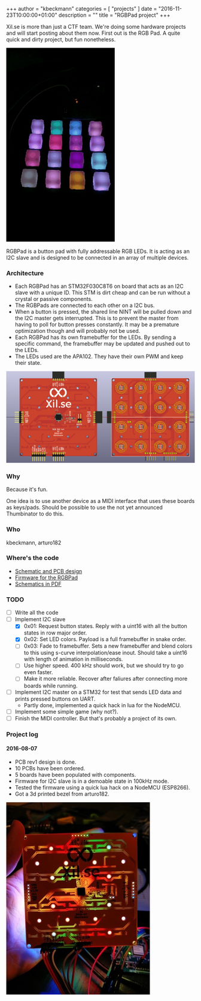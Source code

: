 +++
author = "kbeckmann"
categories = [ "projects" ]
date = "2016-11-23T10:00:00+01:00"
description = ""
title = "RGBPad project"
+++

Xil.se is more than just a CTF team. We're doing some hardware projects and will start posting about them now. First out is the RGB Pad. A quite quick and dirty project, but fun nonetheless.

[![Sorry about the vertical video](/images/projects/rgbpad/board.gif)](/images/projects/rgbpad/board.gif)

RGBPad is a button pad with fully addressable RGB LEDs. It is acting as an I2C slave and is designed to be connected in an array of multiple devices.

### Architecture
- Each RGBPad has an STM32F030C8T6 on board that acts as an I2C slave with a unique ID. This STM is dirt cheap and can be run without a crystal or passive components.
- The RGBPads are connected to each other on a I2C bus.
- When a button is pressed, the shared line NINT will be pulled down and the I2C master gets interrupted. This is to prevent the master from having to poll for button presses constantly. It may be a premature optimization though and will probably not be used.
- Each RGBPad has its own framebuffer for the LEDs. By sending a specific command, the framebuffer may be updated and pushed out to the LEDs.
- The LEDs used are the APA102. They have their own PWM and keep their state.

[![alt tag](/images/projects/rgbpad/board1.png)](/images/projects/rgbpad/board1.png)

### Why
Because it's fun.

One idea is to use another device as a MIDI interface that uses these boards as keys/pads. Should be possible to use the not yet announced Thumbinator to do this.

### Who
kbeckmann, arturo182

### Where's the code
- [Schematic and PCB design](http://git.xil.se/kbeckmann/rgbpad-hw)
- [Firmware for the RGBPad](http://git.xil.se/kbeckmann/rgbpad-fw)
- [Schematics in PDF](/imgs/projects/rgbpad/rgbpad.pdf)

### TODO
- [ ] Write all the code
- [ ] Implement I2C slave
  - [X] 0x01: Request button states. Reply with a uint16 with all the button states in row major order.
  - [X] 0x02: Set LED colors. Payload is a full framebuffer in snake order.
  - [ ] 0x03: Fade to framebuffer. Sets a new framebuffer and blend colors to this using s-curve interpolation/ease inout. Should take a uint16 with length of animation in milliseconds.
  - [ ] Use higher speed. 400 kHz should work, but we should try to go even faster.
  - [ ] Make it more reliable. Recover after faliures after connecting more boards while running.
- [ ] Implement I2C master on a STM32 for test that sends LED data and prints pressed buttons on UART.
  - Partly done, implemented a quick hack in lua for the NodeMCU.
- [ ] Implement some simple game (why not?).
- [ ] Finish the MIDI controller. But that's probably a project of its own.

### Project log

#### 2016-08-07
- PCB rev1 design is done.
- 10 PCBs have been ordered.
- 5 boards have been populated with components.
- Firmware for I2C slave is in a demoable state in 100kHz mode.
- Tested the firmware using a quick lua hack on a NodeMCU (ESP8266).
- Got a 3d printed bezel from arturo182.

![alt tag](/images/projects/rgbpad/board.jpg)
